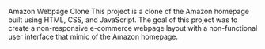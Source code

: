 Amazon Webpage Clone
This project is a clone of the Amazon homepage built using HTML, CSS, and JavaScript. The goal of this project was to create a non-responsive e-commerce webpage layout with a non-functional user interface that mimic of the Amazon homepage.
